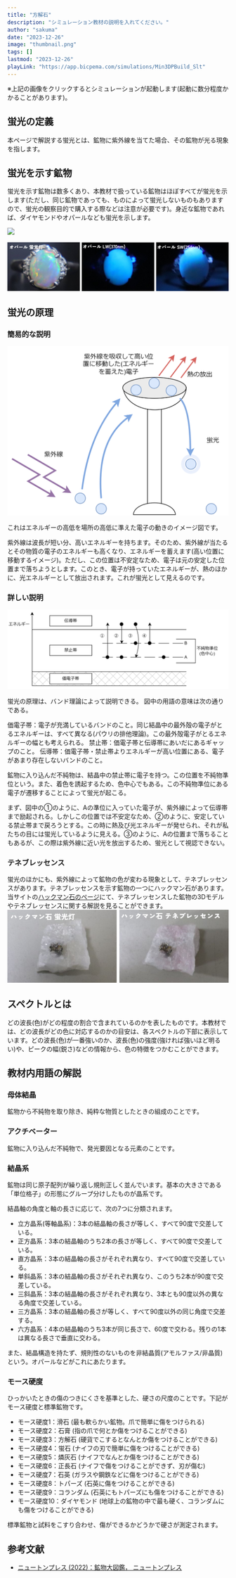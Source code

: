 ```yaml
---
title: "方解石"
description: "シミュレーション教材の説明を入れてください。"
author: "sakuma"
date: "2023-12-26"
image: "thumbnail.png"
tags: []
lastmod: "2023-12-26"
playLink: "https://app.bicpema.com/simulations/Min3DPBuild_Slt"
---
```

※上記の画像をクリックするとシミュレーションが起動します(起動に数分程度かかることがあります)。

## 蛍光の定義

本ページで解説する蛍光とは、鉱物に紫外線を当てた場合、その鉱物が光る現象を指します。

## 蛍光を示す鉱物

蛍光を示す鉱物は数多くあり、本教材で扱っている鉱物はほぼすべてが蛍光を示します(ただし、同じ鉱物であっても、ものによって蛍光しないものもありますので、蛍光の観察目的で購入する際などは注意が必要です)。身近な鉱物であれば、ダイヤモンドやオパールなども蛍光を示します。

![](Diamond.png)

![](Opal.png)

## 蛍光の原理

### 簡易的な説明

![](WhyFL_easy.drawio.png)

これはエネルギーの高低を場所の高低に準えた電子の動きのイメージ図です。

紫外線は波長が短い分、高いエネルギーを持ちます。そのため、紫外線が当たるとその物質の電子のエネルギーも高くなり、エネルギーを蓄えます(高い位置に移動するイメージ)。ただし、この位置は不安定なため、電子は元の安定した位置まで落ちようとします。このとき、電子が持っていたエネルギーが、熱のほかに、光エネルギーとして放出されます。これが蛍光として見えるのです。

### 詳しい説明

![](WhyFLTE.drawio.png)

蛍光の原理は、バンド理論によって説明できる。
図中の用語の意味は次の通りである。

価電子帯：電子が充満しているバンドのこと。同じ結晶中の最外殻の電子がとるエネルギーは、すべて異なる(パウリの排他理論)。この最外殻電子がとるエネルギーの幅とも考えられる。
禁止帯：価電子帯と伝導帯にあいだにあるギャップのこと。
伝導帯：価電子帯・禁止帯よりエネルギーが高い位置にある、電子があまり存在しないバンドのこと。

鉱物に入り込んだ不純物は、結晶中の禁止帯に電子を持つ。この位置を不純物準位という。また、着色を誘起するため、色中心でもある。この不純物準位にある電子が遷移することによって蛍光が起こる。

まず、図中の①のように、Aの準位に入っていた電子が、紫外線によって伝導帯まで励起される。しかしこの位置では不安定なため、②のように、安定している禁止帯まで戻ろうとする。この時に熱及び光エネルギーが発せられ、それが私たちの目には蛍光しているように見える。③のように、Aの位置まで落ちることもあるが、この際は紫外線に近い光を放出するため、蛍光として視認できない。

### テネブレッセンス

蛍光のほかにも、紫外線によって鉱物の色が変わる現象として、テネブレッセンスがあります。テネブレッセンスを示す鉱物の一つにハックマン石があります。当サイトの[ハックマン石のページ](https://bicpema-blog.web.app/model/%E3%83%8F%E3%83%83%E3%82%AF%E3%83%9E%E3%83%B3%E7%9F%B3/)にて、テネブレッセンスした鉱物の3Dモデルやテネブレッセンスに関する解説を見ることができます。
![](Hackmanite.png)

## スペクトルとは

どの波長(色)がどの程度の割合で含まれているのかを表したものです。本教材では、どの波長がどの色に対応するのかの目安は、各スペクトルの下部に表示しています。どの波長(色)が一番強いのか、波長(色)の強度(強ければ強いほど明るい)や、ピークの幅(鋭さ)などの情報から、色の特徴をつかむことができます。

## 教材内用語の解説

### 母体結晶

鉱物から不純物を取り除き、純粋な物質としたときの組成のことです。

### アクチベーター

鉱物に入り込んだ不純物で、発光要因となる元素のことです。

### 結晶系

鉱物は同じ原子配列が繰り返し規則正しく並んでいます。基本の大きさである「単位格子」の形態にグループ分けしたものが晶系です。

結晶軸の角度と軸の長さに応じて、次の7つに分類されます。

- 立方晶系(等軸晶系)：3本の結晶軸の長さが等しく、すべて90度で交差している。
- 正方晶系：3本の結晶軸のうち2本の長さが等しく、すべて90度で交差している。
- 直方晶系：3本の結晶軸の長さがそれぞれ異なり、すべて90度で交差している。
- 単斜晶系：3本の結晶軸の長さがそれぞれ異なり、このうち2本が90度で交差している。
- 三斜晶系：3本の結晶軸の長さがそれぞれ異なり、3本とも90度以外の異なる角度で交差している。
- 三方晶系：3本の結晶軸の長さが等しく、すべて90度以外の同じ角度で交差する。
- 六方晶系：4本の結晶軸のうち3本が同じ長さで、60度で交わる。残りの1本は異なる長さで垂直に交わる。

また、結晶構造を持たず、規則性のないものを非結晶質(アモルファス/非晶質)という。オパールなどがこれにあたります。

### モース硬度

ひっかいたときの傷のつきにくさを基準とした、硬さの尺度のことです。下記がモース硬度と標準鉱物です。

- モース硬度1：滑石 (最も軟らかい鉱物。爪で簡単に傷をつけられる)
- モース硬度2：石膏 (指の爪で何とか傷をつけることができる)
- モース硬度3：方解石 (硬貨でこするとなんとか傷をつけることができる)
- モース硬度4：蛍石 (ナイフの刃で簡単に傷をつけることができる)
- モース硬度5：燐灰石 (ナイフでなんとか傷をつけることができる)
- モース硬度6：正長石 (ナイフで傷をつけることができず、刃が傷む)
- モース硬度7：石英 (ガラスや鋼鉄などに傷をつけることができる)
- モース硬度8：トパーズ (石英に傷をつけることができる)
- モース硬度9：コランダム (石英にもトパーズにも傷をつけることができる)
- モース硬度10：ダイヤモンド (地球上の鉱物の中で最も硬く、コランダムにも傷をつけることができる)

標準鉱物と試料をこすり合わせ、傷ができるかどうかで硬さが測定されます。

## 参考文献

- [ニュートンプレス (2022)：鉱物大図鑑， ニュートンプレス](https://www.newtonpress.co.jp/book/Daizukan/220620-Mineralzukan.html)
